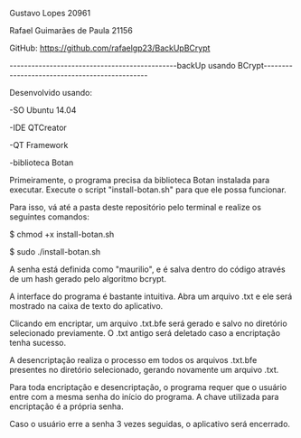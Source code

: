 Gustavo Lopes 20961

Rafael Guimarães de Paula 21156

GitHub: https://github.com/rafaelgp23/BackUpBCrypt

----------------------------------------------backUp usando BCrypt----------------------------------------------

Desenvolvido usando:

-SO Ubuntu 14.04

-IDE QTCreator

-QT Framework

-biblioteca Botan

Primeiramente, o programa precisa da biblioteca Botan instalada para executar. Execute o script "install-botan.sh" para que ele possa funcionar.

Para isso, vá até a pasta deste repositório pelo terminal e realize os seguintes comandos:

$ chmod +x install-botan.sh

$ sudo ./install-botan.sh

A senha está definida como "maurilio", e é salva dentro do código através de um hash gerado pelo algoritmo bcrypt.

A interface do programa é bastante intuitiva. Abra um arquivo .txt e ele será mostrado na caixa de texto do aplicativo.

Clicando em encriptar, um arquivo .txt.bfe será gerado e salvo no diretório selecionado previamente. O .txt antigo será deletado caso a encriptação tenha sucesso.

A desencriptação realiza o processo em todos os arquivos .txt.bfe presentes no diretório selecionado, gerando novamente um arquivo .txt.

Para toda encriptação e desencriptação, o programa requer que o usuário entre com a mesma senha do início do programa. A chave utilizada para encriptação é a própria senha.

Caso o usuário erre a senha 3 vezes seguidas, o aplicativo será encerrado.
